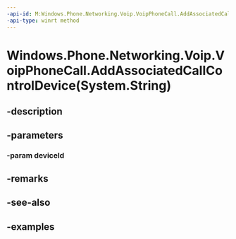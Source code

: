 ```yaml
---
-api-id: M:Windows.Phone.Networking.Voip.VoipPhoneCall.AddAssociatedCallControlDevice(System.String)
-api-type: winrt method
---
```


# Windows.Phone.Networking.Voip.VoipPhoneCall.AddAssociatedCallControlDevice(System.String)

<!--
public void AddAssociatedCallControlDevice (string deviceId);
-->


## -description

## -parameters

### -param deviceId

## -remarks

## -see-also

## -examples


